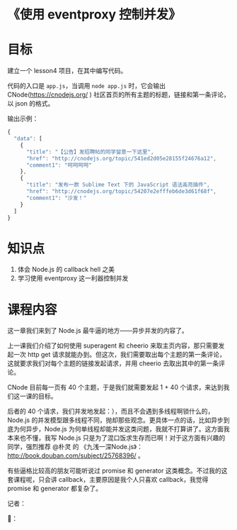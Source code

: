 《使用 eventproxy 控制并发》
=

目标
==

建立一个 lesson4 项目，在其中编写代码。

代码的入口是 `app.js`，当调用 `node app.js` 时，它会输出 CNode(https://cnodejs.org/ ) 社区首页的所有主题的标题，链接和第一条评论，以 json 的格式。

输出示例：

```js
{
  "data": [
    {
      "title": "【公告】发招聘帖的同学留意一下这里",
      "href": "http://cnodejs.org/topic/541ed2d05e28155f24676a12",
      "comment1": "呵呵呵呵"
    },
    {
      "title": "发布一款 Sublime Text 下的 JavaScript 语法高亮插件",
      "href": "http://cnodejs.org/topic/54207e2efffeb6de3d61f68f",
      "comment1": "沙发！"
    }
  ]
}

```

知识点
==

1. 体会 Node.js 的 callback hell 之美
2. 学习使用 eventproxy 这一利器控制并发

课程内容
==

这一章我们来到了 Node.js 最牛逼的地方——异步并发的内容了。

上一课我们介绍了如何使用 superagent 和 cheerio 来取主页内容，那只需要发起一次 http get 请求就能办到。但这次，我们需要取出每个主题的第一条评论，这就要求我们对每个主题的链接发起请求，并用 cheerio 去取出其中的第一条评论。

CNode 目前每一页有 40 个主题，于是我们就需要发起 1 + 40 个请求，来达到我们这一课的目标。

后者的 40 个请求，我们并发地发起：），而且不会遇到多线程啊锁什么的，Node.js 的并发模型跟多线程不同，抛却那些观念。更具体一点的话，比如异步到底为何异步，Node.js 为何单线程却能并发这类问题，我就不打算讲了。这方面我本来也不懂，我写 Node.js 只是为了混口饭求生存而已啊！对于这方面有兴趣的同学，强烈推荐 @朴灵 的 《九浅一深Node.js》： http://book.douban.com/subject/25768396/ 。

有些逼格比较高的朋友可能听说过 promise 和 generator 这类概念。不过我的这套课程呢，只会讲 callback，主要原因是我个人只喜欢 callback，我觉得 promise 和 generator 都复杂了。

记者：

🐸：
